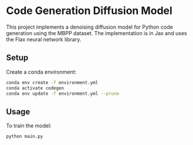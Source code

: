 # Code Generation Diffusion Model

This project implements a denoising diffusion model for Python code generation using the MBPP dataset. The implementation is in Jax and uses the Flax neural network library.

## Setup

Create a conda environment:

```bash
conda env create -f environment.yml
conda activate codegen
conda env update -f environment.yml --prune
```

## Usage

To train the model:

```bash
python main.py
```
